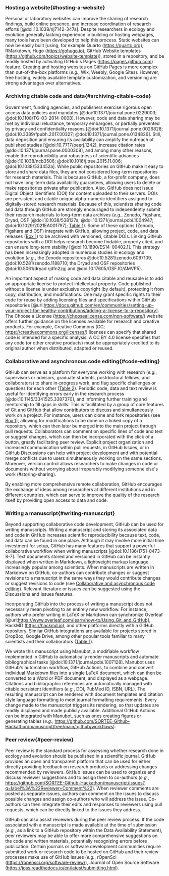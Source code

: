 <!--## GitHub in EcoEvo examples (Part 2)-->

### Hosting a website{#hosting-a-website}

<!--*Contributors to this section: Rob Crystal-Ornelas, Emma Hudgins*   -->
Personal or laboratory websites can improve the sharing of research findings, build online presence, and increase coordination of research efforts [@doi:10.1038/nj7142-347a].
Despite researchers in ecology and evolution generally lacking experience in building or hosting webpages, many tools have been developed to help this process.
Static websites can now be easily built [using, for example Quarto (<https://quarto.org>), RMarkdown, Hugo (<https://gohugo.io>), GitHub Website templates (<https://github.com/topics/website-template>)), stored in a repository, and be readily hosted by activating GitHub's Pages (<https://pages.github.com>) feature.
Creating and hosting websites on GitHub Pages is more complex than out-of-the-box platforms (_e.g._, Wix, Weebly, Google Sites).
However, free hosting, widely available template customization, and versioning are strong advantages over alternatives.

### Archiving citable code and data{#archiving-citable-code}

<!--*Contributors to this section: Rob Crystal-Ornelas, Emma Hudgins, Dylan Gomes, PHPB*-->

Government, funding agencies, and publishers exercise rigorous open access data policies and mandates [@doi:10.1371/journal.pone.0229003; @doi:10.1108/TG-03-2014-0008].
However, code and data sharing may be met by individual reluctance, temporary embargoes, or partially prevented by privacy and confidentiality reasons [@doi:10.1371/journal.pone.0026828; @doi:10.3389/fpubh.2017.00327; @doi:10.1371/journal.pone.0134826].
Still, data deposition and ensuring its availability can amplify the outreach of published studies [@doi:10.7717/peerj.1242], increase citation rates [@doi:10.1371/journal.pone.0000308], and among many other reasons, enable the reproducibility and robustness of scientific advances [@doi:10.1038/ncb3506; @doi:10.1016/j.tree.2015.11.006; @doi:10.1038/533452a].
While public repositories on GitHub make it easy to store and share data files, they are not considered long-term repositories for research materials.
This is because GitHub, a for-profit company, does not have long-term data availability guarantees, allowing users to delete or make repositories private after publication.
Also, GitHub does not issue Digital Object Identifiers (DOI) for content uploaded to their servers.
DOIs are persistent and citable unique alpha-numeric identifiers assigned to digitally-stored research materials.
Because of this, scientists sharing code and data through GitHub are strongly encouraged to independently submit their research materials to long-term data archives (_e.g._, Zenodo, Figshare, Dryad, OSF [@doi:10.1038/538127a; @doi:10.1371/journal.pcbi.1004947; @doi:10.1029/2021EA001797]; [Table 1](#tbl:compare)).
Some of these options (Zenodo, Figshare and OSF) integrate with GitHub, allowing project, code, and data releases ([Box 1](#definitions)) to be archived with versioned, citable DOIs.
Linking GitHub repositories with a DOI helps research become findable, properly cited, and can ensure long-term stability [@doi:10.1890/ES14-00402.1].
This strategy has been increasingly adopted in numerous studies in ecology and evolution (_e.g._, the Zenodo repositores @doi:10.5281/zenodo.6097109, @doi:10.5281/zenodo.1188710; the Dryad and OSF repositories @doi:10.5061/dryad.rjdfn2zgj and @doi:10.17605/OSF.IO/AMVP5).

An important aspect of making code and data citable and reusable is to add an appropriate license to protect intellectual property.
Code published without a license is under exclusive copyright (by default), protecting it from copy, distribution, and modifications.
One may grant specific rights to their code for reuse by adding licensing files and specifications within GitHub repositories [@url:https://docs.github.com/en/communities/setting-up-your-project-for-healthy-contributions/adding-a-license-to-a-repository].
The Choose a License (<https://choosealicense.com/non-software/>) website offers further guidance on the licenses available for research and creative products.
For example, Creative Commons (CC; <https://creativecommons.org/licenses/>) licenses can specify that shared code is intended for a specific analysis.
A CC BY 4.0 license specifies that any code (or other creative products) must be appropriately credited to its original author when distributed, adapted or reused.


### Collaborative and asynchronous code editing{#code-editing}

<!--*Contributors to this section: Kaitlyn Gaynor, Rob Crystal-Ornelas, Ali, Allison Binley*-->

GitHub can serve as a platform for everyone working with research (_e.g._, supervisors or advisors, graduate students, postdoctoral fellows, and collaborators) to share in-progress work, and flag specific challenges or questions for each other ([Table 2](#tbl:roles)).
Periodic code, data and text review is useful for identifying errors early in the research process [@doi:10.1145/3341525.3387370], and informing further training and mentorship to fill gaps in skills.
This is facilitated by a group of core features of Git and GitHub that allow contributors to discuss and simultaneously work on a project.
For instance, users can clone and fork repositories (see [Box 1](#definitions)), allowing for modifications to be done on a linked copy of a repository, which can then later be merged into the main project through pull requests.
Collaborators can comment on specific lines of code and text or suggest changes, which can then be incorporated with the click of a button, greatly facilitating peer review.
Explicit project organization and increased communication within pull requests, in GitHub Issues, or in GitHub Discussions can help with project development and with potential merge conflicts due to users simultaneously working on the same sections.
Moreover, version control allows researchers to make changes in code or documents without worrying about irreparably modifying someone else's work (#storing-sharing).

By enabling more comprehensive remote collaboration, GitHub encourages the exchange of ideas among researchers at different institutions and in different countries, which can serve to improve the quality of the research itself by providing open access to data and code.

### Writing a manuscript{#writing-manuscript}

<!--*contributors to this section:* Emma J. Hudgins, Katherine Hébert, PHPB, Eric-->

Beyond supporting collaborative code development, GitHub can be used for writing manuscripts.
Writing a manuscript and storing its associated data and code in GitHub increases scientific reproducibility because text, code, and data can be found in one place.
Although it may involve more initial time investment for setup, GitHub has many features that support a powerful collaborative workflow when writing manuscripts [@doi:10.1186/1751-0473-8-7].
Text documents stored and versioned in GitHub can be instantly displayed when written in Markdown, a lightweight markup language increasingly popular among scientists. 
When manuscripts are written in Markdown on GitHub, co-authors can contribute changes or suggest revisions to a manuscript in the same ways they would contribute changes or suggest revisions to code (see [Collaborative and asynchronous code editing](#code-editing)).
Relevant literature or issues can be suggested using the Discussions and Issues features.

Incorporating GitHub into the process of writing a manuscript does not necessarily mean pivoting to an entirely new workflow. 
For instance, authors who prefer writing in LaTeX or Markdown can synchronize Overleaf [@url:https://www.overleaf.com/learn/how-to/Using_Git_and_GitHub], HackMD (<https://hackmd.io>), and other platforms directly with a GitHub repository.
Similar GitHub integrations are available for projects stored in DropBox, Google Drive, among other popular tools familiar to many scientists and their collaborators ([Table 1](#tbl:compare)).

We wrote this manuscript using Manubot, a modifiable workflow implemented in GitHub to automatically render manuscripts and automate bibliographical tasks [@doi:10.1371/journal.pcbi.1007128].
Manubot uses GitHub's automation workflow, GitHub Actions, to combine and convert individual Markdown files into a single LaTeX document, which can then be converted to a Word or PDF document, and displayed as a webpage.
Citations and bibliographic references are automatically managed with citable persistent identifiers (_e.g._, DOI, PubMed ID, ISBN, URL).
The resulting manuscript can be rendered with document templates and citation style language formatting to meet journal formatting requirements.
Every change made to the manuscript triggers its rendering, so that updates are readily displayed and made publicly available.
Additional GitHub Actions can be integrated with Manubot, such as ones creating figures or generating tables (_e.g._, <https://github.com/SORTEE-Github-Hackathon/manuscript/tree/main/.github/workflows>).

### Peer review{#peer-review}

<!--*contributors to this section:* Eric R. Scott-->

Peer review is the standard process for assessing whether research done in ecology and evolution should be published in a scientific journal.
GitHub provides an open and transparent platform that can be used for either directly providing feedback on research products or addressing changes recommended by reviewers.
GitHub Issues can be used to organize and discuss reviewer suggestions and to assign them to co-authors (_e.g._, <https://github.com/SORTEE-Github-Hackathon/manuscript/issues?q=label%3A%22Reviewer+Comment%22>).
When reviewer comments are posted as separate issues, authors can comment on the issues to discuss possible changes and assign co-authors who will address the issue.
Co-authors can then integrate their edits and responses to reviewers using pull requests, which can be directly linked to the issues they address.

GitHub can also assist reviewers during the peer review process.
If the code associated with a manuscript is made available at the time of submission (_e.g._, as a link to a GitHub repository within the Data Availability Statement), peer reviewers may be able to offer more comprehensive suggestions on the code and written materials, potentially recognizing errors before publication.
Certain journals or software development communities require submitted work or research code to be hosted on GitHub and their review processes make use of GitHub Issues (_e.g._, rOpenSci (<https://ropensci.org/software-review/>), Journal of Open Source Software (<https://joss.readthedocs.io/en/latest/submitting.html>).
